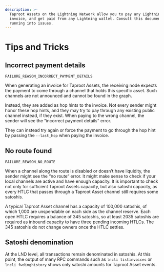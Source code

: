 ```yaml
---
description: >-
  Taproot Assets on the Lightning Network allow you to pay any Lightning
  invoice, and get paid from any Lightning wallet. Consult this document when
  running into issues.
---
```


# Tips and Tricks

## Incorrect payment details <a href="#docs-internal-guid-093c427d-7fff-af5a-175d-4b4b644efb50" id="docs-internal-guid-093c427d-7fff-af5a-175d-4b4b644efb50"></a>

`FAILURE_REASON_INCORRECT_PAYMENT_DETAILS`

When generating an invoice for Taproot Assets, the receiving node expects the payment to come through a channel that holds this specific asset. Such channels are not announced and cannot be found in the graph.

Instead, they are added as hop hints to the invoice. Not every sender might honor these hop hints, and they may try to pay through any existing public channel instead, if they exist. When paying to the wrong channel, the sender will see the “incorrect payment details” error.

They can instead try again or force the payment to go through the hop hint by passing the `--last_hop` when paying the invoice.

## No route found

`FAILURE_REASON_NO_ROUTE`

When a channel along the route is disabled or doesn’t have liquidity, the sender might see the “no route” error. It might make sense to check if your local channels are active and have enough capacity. It is important to check not only for sufficient Taproot Assets capacity, but also satoshi capacity, as every HTLC that passes through a Taproot Asset channel still requires some satoshis.

A typical Taproot Asset channel has a capacity of 100,000 satoshis, of which 1,000 are unspendable on each side as the channel reserve. Each open HTLC requires a balance of 345 satoshis, so at least 2035 satoshis are required as inbound capacity to have three pending incoming HTLCs. The 345 satoshis do not change owners once the HTLC settles.

## Satoshi denomination

At the LND level, all transactions remain denominated in satoshis. At this point, the output of many RPC commands such as `lncli listinvoices` or `lncli fwdinghistory` shows only satoshi amounts for Taproot Asset events.
